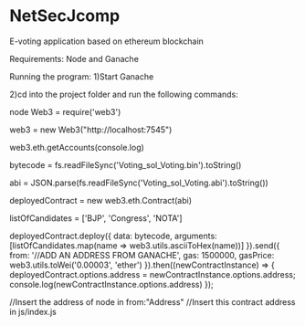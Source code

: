 # NetSecJcomp
E-voting application based on ethereum blockchain

Requirements: 
Node and Ganache

Running the program: 
1)Start Ganache

2)cd into the project folder and run the following commands:

  node
  Web3 = require('web3')
  
  web3 = new Web3("http://localhost:7545")
  
  web3.eth.getAccounts(console.log)

  bytecode = fs.readFileSync('Voting_sol_Voting.bin').toString()
  
  abi = JSON.parse(fs.readFileSync('Voting_sol_Voting.abi').toString())

  deployedContract = new web3.eth.Contract(abi)

  listOfCandidates = ['BJP', 'Congress', 'NOTA']

  deployedContract.deploy({ data: bytecode, arguments: [listOfCandidates.map(name => web3.utils.asciiToHex(name))] }).send({ from: '//ADD AN ADDRESS FROM GANACHE', gas: 1500000, gasPrice: web3.utils.toWei('0.00003', 'ether') }).then((newContractInstance) => { deployedContract.options.address = newContractInstance.options.address; console.log(newContractInstance.options.address) });

  //Insert the address of node in from:"Address"
  //Insert this contract address in js/index.js




